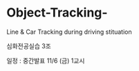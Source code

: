 # Object-Tracking-
Line &amp; Car Tracking during driving stituation

심화전공실습 3조

일정 : 중간발표 11/6 (금) 1교시

